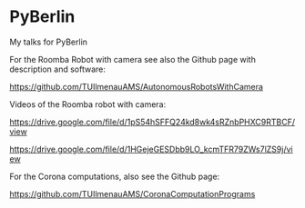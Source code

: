 # PyBerlin
My talks for PyBerlin

For the Roomba Robot with camera see also the Github page with description and software:

https://github.com/TUIlmenauAMS/AutonomousRobotsWithCamera

Videos of the Roomba robot with camera:

https://drive.google.com/file/d/1pS54hSFFQ24kd8wk4sRZnbPHXC9RTBCF/view

https://drive.google.com/file/d/1HGejeGESDbb9LO_kcmTFR79ZWs7lZS9j/view

For the Corona computations, also see the Github page:

https://github.com/TUIlmenauAMS/CoronaComputationPrograms
